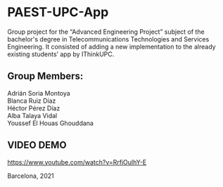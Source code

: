 # PAEST-UPC-App
 
 Group project for the “Advanced Engineering Project” subject of the bachelor's degree in Telecommunications Technologies and Services Engineering.
It consisted of adding a new implementation to the already existing students’ app by IThinkUPC.

## Group Members:
Adrián Soria Montoya \
Blanca Ruiz Díaz\
Héctor Pérez Díaz\
Alba Talaya Vidal\
Youssef El Houas Ghouddana


## VIDEO DEMO

https://www.youtube.com/watch?v=RrfiOulhY-E

Barcelona, 2021
